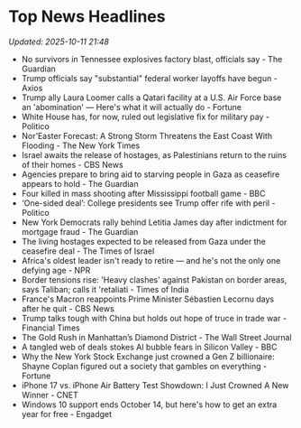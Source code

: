 # Top News Headlines

_Updated: 2025-10-11 21:48_

- No survivors in Tennessee explosives factory blast, officials say - The Guardian
- Trump officials say "substantial" federal worker layoffs have begun - Axios
- Trump ally Laura Loomer calls a Qatari facility at a U.S. Air Force base an 'abomination' — Here's what it will actually do - Fortune
- White House has, for now, ruled out legislative fix for military pay - Politico
- Nor’Easter Forecast: A Strong Storm Threatens the East Coast With Flooding - The New York Times
- Israel awaits the release of hostages, as Palestinians return to the ruins of their homes - CBS News
- Agencies prepare to bring aid to starving people in Gaza as ceasefire appears to hold - The Guardian
- Four killed in mass shooting after Mississippi football game - BBC
- ‘One-sided deal’: College presidents see Trump offer rife with peril - Politico
- New York Democrats rally behind Letitia James day after indictment for mortgage fraud - The Guardian
- The living hostages expected to be released from Gaza under the ceasefire deal - The Times of Israel
- Africa's oldest leader isn't ready to retire — and he's not the only one defying age - NPR
- Border tensions rise: 'Heavy clashes' against Pakistan on border areas, says Taliban; calls it 'retaliati - Times of India
- France's Macron reappoints Prime Minister Sébastien Lecornu days after he quit - CBS News
- Trump talks tough with China but holds out hope of truce in trade war - Financial Times
- The Gold Rush in Manhattan’s Diamond District - The Wall Street Journal
- A tangled web of deals stokes AI bubble fears in Silicon Valley - BBC
- Why the New York Stock Exchange just crowned a Gen Z billionaire: Shayne Coplan figured out a society that gambles on everything - Fortune
- iPhone 17 vs. iPhone Air Battery Test Showdown: I Just Crowned A New Winner - CNET
- Windows 10 support ends October 14, but here's how to get an extra year for free - Engadget